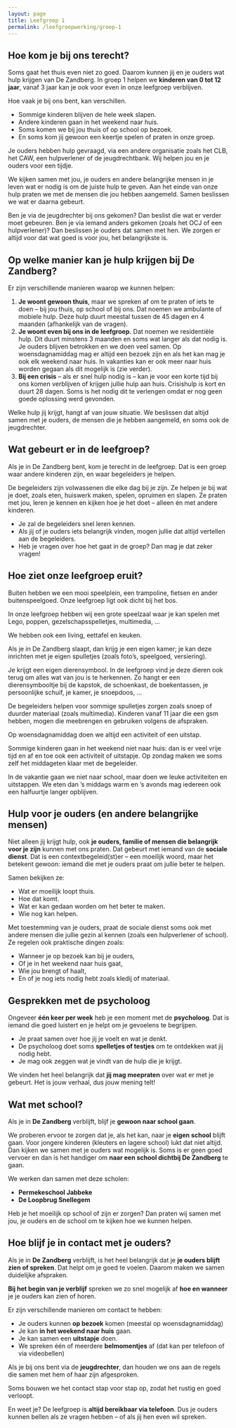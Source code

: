 ```yaml
---
layout: page
title: Leefgroep 1
permalink: /leefgroepwerking/groep-1
---
```


## Hoe kom je bij ons terecht?

Soms gaat het thuis even niet zo goed. Daarom kunnen jij en je ouders wat hulp krijgen van De Zandberg. In groep 1 helpen we **kinderen van 0 tot 12 jaar**, vanaf 3 jaar kan je ook voor even in onze leefgroep verblijven.

Hoe vaak je bij ons bent, kan verschillen.

- Sommige kinderen blijven de hele week slapen.
- Andere kinderen gaan in het weekend naar huis.
- Soms komen we bij jou thuis of op school op bezoek.
- En soms kom jij gewoon een keertje spelen of praten in onze groep.

Je ouders hebben hulp gevraagd, via een andere organisatie zoals het CLB, het CAW, een hulpverlener of de jeugdrechtbank. Wij helpen jou en je ouders voor een tijdje.

We kijken samen met jou, je ouders en andere belangrijke mensen in je leven wat er nodig is om de juiste hulp te geven. Aan het einde van onze hulp praten we met de mensen die jou hebben aangemeld. Samen beslissen we wat er daarna gebeurt.

Ben je via de jeugdrechter bij ons gekomen? Dan beslist die wat er verder moet gebeuren. Ben je via iemand anders gekomen (zoals het OCJ of een hulpverlener)? Dan beslissen je ouders dat samen met hen. We zorgen er altijd voor dat wat goed is voor jou, het belangrijkste is.

## Op welke manier kan je hulp krijgen bij De Zandberg?

Er zijn verschillende manieren waarop we kunnen helpen:

1. **Je woont gewoon thuis**, maar we spreken af om te praten of iets te doen – bij jou thuis, op school of bij ons. Dat noemen we ambulante of mobiele hulp. Deze hulp duurt meestal tussen de 45 dagen en 4 maanden (afhankelijk van de vragen).
2. **Je woont even bij ons in de leefgroep.** Dat noemen we residentiële hulp. Dit duurt minstens 3 maanden en soms wat langer als dat nodig is. Je ouders blijven betrokken en we doen veel samen. Op woensdagnamiddag mag er altijd een bezoek zijn en als het kan mag je ook elk weekend naar huis. In vakanties kan er ook meer naar huis worden gegaan als dit mogelijk is (zie verder).
3. **Bij een crisis** – als er snel hulp nodig is – kan je voor een korte tijd bij ons komen verblijven of krijgen jullie hulp aan huis. Crisishulp is kort en duurt 28 dagen. Soms is het nodig dit te verlengen omdat er nog geen goede oplossing werd gevonden.

Welke hulp jij krijgt, hangt af van jouw situatie. We beslissen dat altijd samen met je ouders, de mensen die je hebben aangemeld, en soms ook de jeugdrechter.

## Wat gebeurt er in de leefgroep?

Als je in De Zandberg bent, kom je terecht in de leefgroep. Dat is een groep waar andere kinderen zijn, en waar begeleiders je helpen.

De begeleiders zijn volwassenen die elke dag bij je zijn. Ze helpen je bij wat je doet, zoals eten, huiswerk maken, spelen, opruimen en slapen. Ze praten met jou, leren je kennen en kijken hoe je het doet – alleen én met andere kinderen.

- Je zal de begeleiders snel leren kennen.
- Als jij of je ouders iets belangrijk vinden, mogen jullie dat altijd vertellen aan de begeleiders.
- Heb je vragen over hoe het gaat in de groep? Dan mag je dat zeker vragen!

## Hoe ziet onze leefgroep eruit?

Buiten hebben we een mooi speelplein, een trampoline, fietsen en ander buitenspeelgoed. Onze leefgroep ligt ook dicht bij het bos.

In onze leefgroep hebben wij een grote speelzaal waar je kan spelen met Lego, poppen, gezelschapsspelletjes, multimedia, …

We hebben ook een living, eettafel en keuken.

Als je in De Zandberg slaapt, dan krijg je een eigen kamer; je kan deze inrichten met je eigen spulletjes (zoals foto’s, speelgoed, versiering).

Je krijgt een eigen dierensymbool. In de leefgroep vind je deze dieren ook terug om alles wat van jou is te herkennen. Zo hangt er een dierensymbooltje bij de kapstok, de schoenkast, de boekentassen, je persoonlijke schuif, je kamer, je snoepdoos, ...

De begeleiders helpen voor sommige spulletjes zorgen zoals snoep of duurder materiaal (zoals multimedia). Kinderen vanaf 11 jaar die een gsm hebben, mogen die meebrengen en gebruiken volgens de afspraken.

Op woensdagnamiddag doen we altijd een activiteit of een uitstap.

Sommige kinderen gaan in het weekend niet naar huis: dan is er veel vrije tijd en af en toe ook een activiteit of uitstapje. Op zondag maken we soms zelf het middageten klaar met de begeleider.

In de vakantie gaan we niet naar school, maar doen we leuke activiteiten en uitstappen. We eten dan ’s middags warm en ’s avonds mag iedereen ook een halfuurtje langer opblijven.

## Hulp voor je ouders (en andere belangrijke mensen)

Niet alleen jij krijgt hulp, ook **je ouders, familie of mensen die belangrijk voor je zijn** kunnen met ons praten. Dat gebeurt met iemand van de **sociale dienst**. Dat is een contextbegeleid(st)er – een moeilijk woord, maar het betekent gewoon: iemand die met je ouders praat om jullie beter te helpen.

Samen bekijken ze:

- Wat er moeilijk loopt thuis.
- Hoe dat komt.
- Wat er kan gedaan worden om het beter te maken.
- Wie nog kan helpen.

Met toestemming van je ouders, praat de sociale dienst soms ook met andere mensen die jullie gezin al kennen (zoals een hulpverlener of school). Ze regelen ook praktische dingen zoals:

- Wanneer je op bezoek kan bij je ouders,
- Of je in het weekend naar huis gaat,
- Wie jou brengt of haalt,
- En of je nog iets nodig hebt zoals kledij of materiaal.

## Gesprekken met de psycholoog

Ongeveer **één keer per week** heb je een moment met de **psycholoog**. Dat is iemand die goed luistert en je helpt om je gevoelens te begrijpen.

- Je praat samen over hoe jij je voelt en wat je denkt.
- De psycholoog doet soms **spelletjes of testjes** om te ontdekken wat jij nodig hebt.
- Je mag ook zeggen wat je vindt van de hulp die je krijgt.

We vinden het heel belangrijk dat **jij mag meepraten** over wat er met je gebeurt. Het is jouw verhaal, dus jouw mening telt!

## Wat met school?

Als je in **De Zandberg** verblijft, blijf je **gewoon naar school gaan**.

We proberen ervoor te zorgen dat je, als het kan, naar je **eigen school** blijft gaan.  Voor jongere kinderen (kleuters en lagere school) lukt dat niet altijd. Dan kijken we samen met je ouders wat mogelijk is. Soms is er geen goed vervoer en dan is het handiger om **naar een school dichtbij De Zandberg** te gaan.

We werken dan samen met deze scholen:

- **Permekeschool Jabbeke**
- **De Loopbrug Snellegem**

Heb je het moeilijk op school of zijn er zorgen? Dan praten wij samen met jou, je ouders en de school om te kijken hoe we kunnen helpen.

## Hoe blijf je in contact met je ouders?

Als je in **De Zandberg** verblijft, is het heel belangrijk dat je **je ouders blijft zien of spreken**. Dat helpt om je goed te voelen. Daarom maken we samen duidelijke afspraken.

**Bij het begin van je verblijf** spreken we zo snel mogelijk af **hoe en wanneer** je je ouders kan zien of horen.

Er zijn verschillende manieren om contact te hebben:

- Je ouders kunnen **op bezoek** komen (meestal op woensdagnamiddag)
- Je kan **in het weekend naar huis** gaan.
- Je kan samen een **uitstapje** doen.
- We spreken één of meerdere **belmomentjes** af (dat kan per telefoon of via videobellen)

Als je bij ons bent via de **jeugdrechter**, dan houden we ons aan de regels die samen met hem of haar zijn afgesproken.

Soms bouwen we het contact stap voor stap op, zodat het rustig en goed verloopt.

En weet je? De leefgroep is **altijd bereikbaar via telefoon**. Dus je ouders kunnen bellen als ze vragen hebben – of als jij hen even wil spreken.
